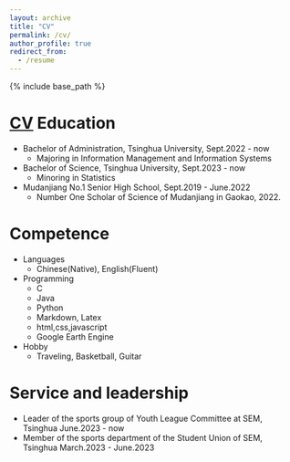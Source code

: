 ```yaml
---
layout: archive
title: "CV"
permalink: /cv/
author_profile: true
redirect_from:
  - /resume
---
```


{% include base_path %}

[CV](http://example.com/path/to/cv_zuojr.pdf)
Education
======
* Bachelor of Administration, Tsinghua University, Sept.2022 - now
  * Majoring in Information Management and Information Systems
* Bachelor of Science, Tsinghua University, Sept.2023 - now
  * Minoring in Statistics
* Mudanjiang No.1 Senior High School, Sept.2019 - June.2022
  * Number One Scholar of Science of Mudanjiang in Gaokao, 2022.

Competence
======
* Languages
  * Chinese(Native), English(Fluent)
* Programming
  * C
  * Java 
  * Python
  * Markdown, Latex
  * html,css,javascript
  * Google Earth Engine
* Hobby
  * Traveling, Basketball, Guitar
    
Service and leadership
======
* Leader of the sports group of Youth League Committee at SEM, Tsinghua June.2023 - now
* Member of the sports department of the Student Union of SEM, Tsinghua March.2023 - June.2023

